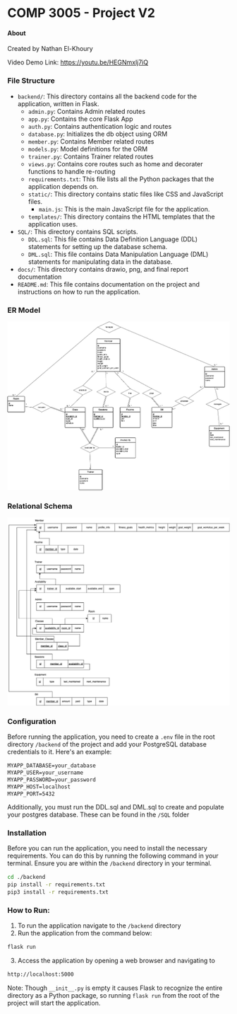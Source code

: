 # COMP 3005 - Project V2 

#### About

Created by Nathan El-Khoury

Video Demo Link: https://youtu.be/HEGNmxlj7iQ

### File Structure

- `backend/`: This directory contains all the backend code for the application, written in Flask.
    - `admin.py`: Contains Admin related routes
    - `app.py`: Contains the core Flask App
    - `auth.py`: Contains authentication logic and routes
    - `database.py`: Initializes the db object using ORM
    - `member.py`: Contains Member related routes
    - `models.py`: Model definitions for the ORM
    - `trainer.py`: Contains Trainer related routes
    - `views.py`: Contains core routes such as home and decorater functions to handle re-routing
    - `requirements.txt`: This file lists all the Python packages that the application depends on.
    - `static/`: This directory contains static files like CSS and JavaScript files.
        - `main.js`: This is the main JavaScript file for the application.
    - `templates/`: This directory contains the HTML templates that the application uses.
- `SQL/`: This directory contains SQL scripts.
    - `DDL.sql`: This file contains Data Definition Language (DDL) statements for setting up the database schema.
    - `DML.sql`: This file contains Data Manipulation Language (DML) statements for manipulating data in the database.
- `docs/`: This directory contains drawio, png, and final report documentation
- `README.md`: This file contains documentation on the project and instructions on how to run the application.

### ER Model
![ER Model](/docs/v2_diagrams-ER%20Model.drawio.png)

### Relational Schema
![Relational Schema](/docs/v2_diagrams-Relational%20Schema.drawio.png)


### Configuration

Before running the application, you need to create a `.env` file in the root directory `/backend` of the project and add your PostgreSQL database credentials to it. Here's an example:

```env
MYAPP_DATABASE=your_database
MYAPP_USER=your_username
MYAPP_PASSWORD=your_password
MYAPP_HOST=localhost
MYAPP_PORT=5432
```

Additionally, you must run the DDL.sql and DML.sql to create and populate your postgres database. These can be found in the `/SQL` folder

### Installation
Before you can run the application, you need to install the necessary requirements. You can do this by running the following command in your terminal. Ensure you are within the `/backend` directory in your terminal.

```bash
cd ./backend
pip install -r requirements.txt
pip3 install -r requirements.txt
```
### How to Run:

1. To run the application navigate to the `/backend` directory
2. Run the application from the command below:
```bash
flask run
```
3. Access the application by opening a web browser and navigating to
``` bash
http://localhost:5000
```
Note: Though `__init__.py` is empty it causes Flask to recognize the entire directory as a Python package, so running `flask run` from the root of the project will start the application.
